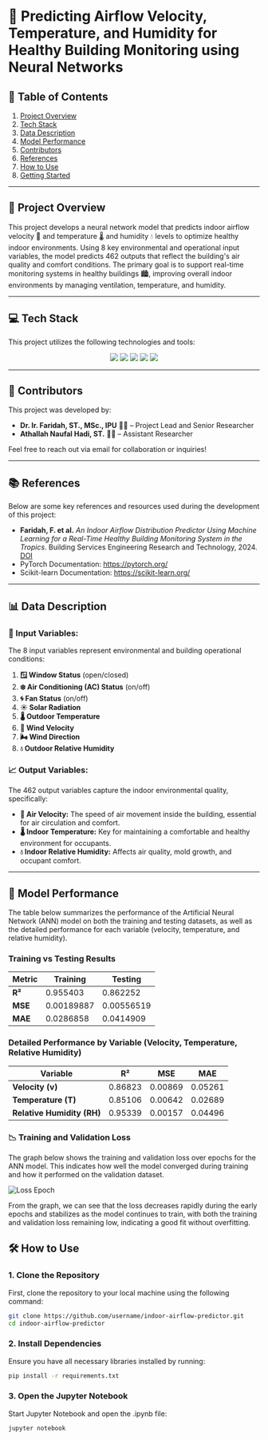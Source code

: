 # 🏢 Predicting Airflow Velocity, Temperature, and Humidity for Healthy Building Monitoring using Neural Networks

## 📑 Table of Contents
1. [Project Overview](#-project-overview)
2. [Tech Stack](#-tech-stack)
3. [Data Description](#-data-description)
4. [Model Performance](#-model-performance)
5. [Contributors](#-contributors)
6. [References](#-references)
7. [How to Use](#-how-to-use)
8. [Getting Started](#-getting-started)

---

## 📖 Project Overview
This project develops a neural network model that predicts indoor airflow velocity 💨 and temperature 🌡️ and humidity 💧 levels to optimize healthy indoor environments. Using 8 key environmental and operational input variables, the model predicts 462 outputs that reflect the building's air quality and comfort conditions. The primary goal is to support real-time monitoring systems in healthy buildings 🏙️, improving overall indoor environments by managing ventilation, temperature, and humidity.

---

## 💻 Tech Stack
This project utilizes the following technologies and tools:

<p align="center">
  <img src="https://img.shields.io/badge/PyTorch-%23EE4C2C.svg?style=for-the-badge&logo=PyTorch&logoColor=white"/>
  <img src="https://img.shields.io/badge/Scikit--Learn-%23F7931E.svg?style=for-the-badge&logo=scikit-learn&logoColor=white"/>
  <img src="https://img.shields.io/badge/Numpy-%23013243.svg?style=for-the-badge&logo=numpy&logoColor=white"/>
  <img src="https://img.shields.io/badge/Pandas-%23150458.svg?style=for-the-badge&logo=pandas&logoColor=white"/>
  <img src="https://img.shields.io/badge/Matplotlib-%23ffffff.svg?style=for-the-badge&logo=matplotlib&logoColor=black"/>
</p>

---

## 👥 Contributors
This project was developed by:
- **Dr. Ir. Faridah, ST., MSc., IPU** 🧑‍🏫 – Project Lead and Senior Researcher
- **Athallah Naufal Hadi, ST.** 🧑‍🏫 – Assistant Researcher

Feel free to reach out via email for collaboration or inquiries!

---

## 📚 References
Below are some key references and resources used during the development of this project:
- **Faridah, F. et al.** *An Indoor Airflow Distribution Predictor Using Machine Learning for a Real-Time Healthy Building Monitoring System in the Tropics*. Building Services Engineering Research and Technology, 2024.
  [DOI](https://doi.org/10.1177/01436244241231354) 
- PyTorch Documentation: https://pytorch.org/
- Scikit-learn Documentation: https://scikit-learn.org/

---

## 📊 Data Description

### 🔑 Input Variables:
The 8 input variables represent environmental and building operational conditions:
1. **🪟 Window Status** (open/closed)
2. **❄️ Air Conditioning (AC) Status** (on/off)
3. **🌀 Fan Status** (on/off)
4. **☀️ Solar Radiation**
5. **🌡️ Outdoor Temperature**
6. **💨 Wind Velocity**
7. **🌬️ Wind Direction**
8. **💧 Outdoor Relative Humidity**

### 📈 Output Variables:
The 462 output variables capture the indoor environmental quality, specifically:
- **💨 Air Velocity:** The speed of air movement inside the building, essential for air circulation and comfort.
- **🌡️ Indoor Temperature:** Key for maintaining a comfortable and healthy environment for occupants.
- **💧 Indoor Relative Humidity:** Affects air quality, mold growth, and occupant comfort.

---

## 🧠 Model Performance

The table below summarizes the performance of the Artificial Neural Network (ANN) model on both the training and testing datasets, as well as the detailed performance for each variable (velocity, temperature, and relative humidity).

### Training vs Testing Results

<table>
  <thead>
    <tr>
      <th>Metric</th>
      <th>Training</th>
      <th>Testing</th>
    </tr>
  </thead>
  <tbody>
    <tr>
      <td><strong>R²</strong></td>
      <td>0.955403</td>
      <td>0.862252</td>
    </tr>
    <tr>
      <td><strong>MSE</strong></td>
      <td>0.00189887</td>
      <td>0.00556519</td>
    </tr>
    <tr>
      <td><strong>MAE</strong></td>
      <td>0.0286858</td>
      <td>0.0414909</td>
    </tr>
  </tbody>
</table>

### Detailed Performance by Variable (Velocity, Temperature, Relative Humidity)

<table>
  <thead>
    <tr>
      <th>Variable</th>
      <th>R²</th>
      <th>MSE</th>
      <th>MAE</th>
    </tr>
  </thead>
  <tbody>
    <tr>
      <td><strong>Velocity (v)</strong></td>
      <td>0.86823</td>
      <td>0.00869</td>
      <td>0.05261</td>
    </tr>
    <tr>
      <td><strong>Temperature (T)</strong></td>
      <td>0.85106</td>
      <td>0.00642</td>
      <td>0.02689</td>
    </tr>
    <tr>
      <td><strong>Relative Humidity (RH)</strong
></td>
      <td>0.95339</td>
      <td>0.00157</td>
      <td>0.04496</td>
    </tr>
  </tbody>
</table>

### 📉 Training and Validation Loss

The graph below shows the training and validation loss over epochs for the ANN model. This indicates how well the model converged during training and how it performed on the validation dataset.

![Loss Epoch](https://github.com/user-attachments/assets/fab9cfa8-0ab3-46db-86fc-265e1fdbb06c)

From the graph, we can see that the loss decreases rapidly during the early epochs and stabilizes as the model continues to train, with both the training and validation loss remaining low, indicating a good fit without overfitting.

## 🛠️ How to Use

### 1. Clone the Repository
First, clone the repository to your local machine using the following command:

```bash
git clone https://github.com/username/indoor-airflow-predictor.git
cd indoor-airflow-predictor
```
### 2. Install Dependencies
Ensure you have all necessary libraries installed by running:

```bash
pip install -r requirements.txt
```
### 3. Open the Jupyter Notebook
Start Jupyter Notebook and open the .ipynb file:

```bash
jupyter notebook
```


